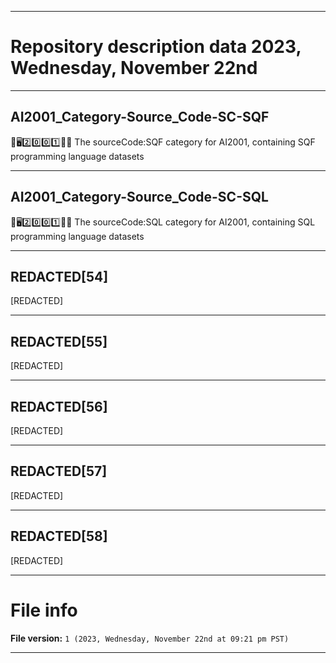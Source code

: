 
***

# Repository description data 2023, Wednesday, November 22nd

---

## AI2001_Category-Source_Code-SC-SQF

🧠️🖥️2️⃣️0️⃣️0️⃣️1️⃣️💾️📜️ The sourceCode:SQF category for AI2001, containing SQF programming language datasets

---

## AI2001_Category-Source_Code-SC-SQL

🧠️🖥️2️⃣️0️⃣️0️⃣️1️⃣️💾️📜️ The sourceCode:SQL category for AI2001, containing SQL programming language datasets

---

## REDACTED[54]

[REDACTED]

---

## REDACTED[55]

[REDACTED]

---

## REDACTED[56]

[REDACTED]

---

## REDACTED[57]

[REDACTED]

---

## REDACTED[58]

[REDACTED]

***

# File info

**File version:** `1 (2023, Wednesday, November 22nd at 09:21 pm PST)`

***

